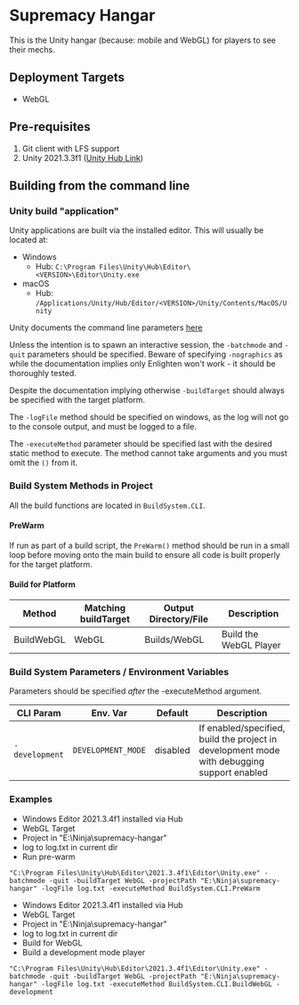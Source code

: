 # Supremacy Hangar

This is the Unity hangar (because: mobile and WebGL) for players to see their mechs.

## Deployment Targets
  - WebGL

## Pre-requisites
  1. Git client with LFS support
  2. Unity 2021.3.3f1 ([Unity Hub Link](unityhub://2021.3.3f1/af2e63e8f9bd))

## Building from the command line

### Unity build "application"
Unity applications are built via the installed editor. This will usually be located at:
 - Windows
    - Hub: `C:\Program Files\Unity\Hub\Editor\<VERSION>\Editor\Unity.exe`
 - macOS
    - Hub: `/Applications/Unity/Hub/Editor/<VERSION>/Unity/Contents/MacOS/Unity`

Unity documents the command line parameters [here](https://docs.unity3d.com/Manual/EditorCommandLineArguments.html)

Unless the intention is to spawn an interactive session, the `-batchmode` and `-quit` parameters should be specified. Beware of specifying `-nographics` as while the documentation implies only Enlighten won't work - it should be thoroughly tested.

Despite the documentation implying otherwise `-buildTarget` should always be specified with the target platform.

The `-logFile` method should be specified on windows, as the log will not go to the console output, and must be logged to a file.

The `-executeMethod` parameter should be specified last with the desired static method to execute. The method cannot take arguments and you must omit the `()` from it.


### Build System Methods in Project

All the build functions are located in `BuildSystem.CLI`.

#### PreWarm

If run as part of a build script, the `PreWarm()` method should be run in a small loop before moving onto the main build to ensure all code is built properly for the target platform.

#### Build for Platform

| Method     | Matching buildTarget | Output Directory/File | Description            |
|------------|----------------------|-----------------------|------------------------|
| BuildWebGL | WebGL                | Builds/WebGL          | Build the WebGL Player |

### Build System Parameters / Environment Variables

Parameters should be specified _after_ the -executeMethod argument. 

| CLI Param       | Env. Var           | Default      | Description                                                                                |
|-----------------|--------------------|--------------|--------------------------------------------------------------------------------------------|
| `-development`  | `DEVELOPMENT_MODE` | disabled     | If enabled/specified, build the project in development mode with debugging support enabled |

### Examples

 * Windows Editor 2021.3.4f1 installed via Hub
 * WebGL Target
 * Project in "E:\Ninja\supremacy-hangar"
 * log to log.txt in current dir
 * Run pre-warm
```
"C:\Program Files\Unity\Hub\Editor\2021.3.4f1\Editor\Unity.exe" -batchmode -quit -buildTarget WebGL -projectPath "E:\Ninja\supremacy-hangar" -logFile log.txt -executeMethod BuildSystem.CLI.PreWarm
```

* Windows Editor 2021.3.4f1 installed via Hub
* WebGL Target
* Project in "E:\Ninja\supremacy-hangar"
* log to log.txt in current dir
* Build for WebGL
* Build a development mode player
```
"C:\Program Files\Unity\Hub\Editor\2021.3.4f1\Editor\Unity.exe" -batchmode -quit -buildTarget WebGL -projectPath "E:\Ninja\supremacy-hangar" -logFile log.txt -executeMethod BuildSystem.CLI.BuildWebGL -development
```